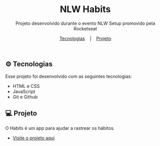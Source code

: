 <h1 align="center"> NLW Habits </h1>

<p align="center">
Projeto desenvolvido durante o evento NLW Setup promovido pela Rocketseat <br/>
</p>

<p align="center">
  <a href="#-tecnologias">Tecnologias</a>
  &nbsp;&nbsp;&nbsp;|&nbsp;&nbsp;&nbsp;
  <a href="#-projeto">Projeto</a>
</p>

<br>

## ⚙ Tecnologias

Esse projeto foi desenvolvido com as seguintes tecnologias:

- HTML e CSS
- JavaScript
- Git e Github

## 💻 Projeto

O Habits é um app para ajudar a rastrear os hábitos.

- [Visite o projeto aqui](https://jordergomes.github.io/nlw-habits/)

